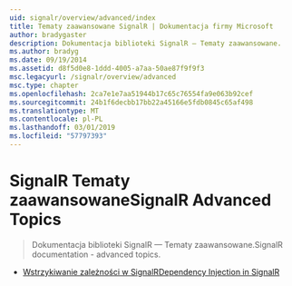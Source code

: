 ```yaml
---
uid: signalr/overview/advanced/index
title: Tematy zaawansowane SignalR | Dokumentacja firmy Microsoft
author: bradygaster
description: Dokumentacja biblioteki SignalR — Tematy zaawansowane.
ms.author: bradyg
ms.date: 09/19/2014
ms.assetid: d8f5d0e8-1ddd-4005-a7aa-50ae87f9f9f3
msc.legacyurl: /signalr/overview/advanced
msc.type: chapter
ms.openlocfilehash: 2ca7e1e7aa51944b17c65c76554fa9e063b92cef
ms.sourcegitcommit: 24b1f6decbb17bb22a45166e5fdb0845c65af498
ms.translationtype: MT
ms.contentlocale: pl-PL
ms.lasthandoff: 03/01/2019
ms.locfileid: "57797393"
---
```

<a name="signalr-advanced-topics"></a><span data-ttu-id="34b88-103">SignalR Tematy zaawansowane</span><span class="sxs-lookup"><span data-stu-id="34b88-103">SignalR Advanced Topics</span></span>
====================
> <span data-ttu-id="34b88-104">Dokumentacja biblioteki SignalR — Tematy zaawansowane.</span><span class="sxs-lookup"><span data-stu-id="34b88-104">SignalR documentation - advanced topics.</span></span>


- [<span data-ttu-id="34b88-105">Wstrzykiwanie zależności w SignalR</span><span class="sxs-lookup"><span data-stu-id="34b88-105">Dependency Injection in SignalR</span></span>](dependency-injection.md)

